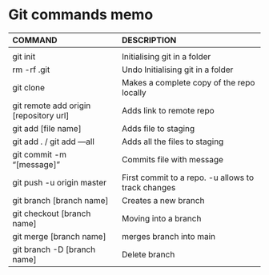 



# Git commands memo

| COMMAND                                         | DESCRIPTION                                             |
| :---------------------------------------------- | :------------------------------------------------------ |
|                                                 |                                                         |
| git init                                        | Initialising git in a folder                            |
| rm -rf .git                                     | Undo Initialising git in a folder                       |
| git clone                                       | Makes a complete copy of the repo locally               |
| git remote add origin [repository url]          | Adds link to remote repo                                |
| git add [file name]                             | Adds file to staging                                    |
| git add . / git add —all                        | Adds all the files to staging                           |
| git commit  -m “[message]”                      | Commits file with message                               |
| git  push -u origin master                      | First commit to a repo. -u allows to track changes      |
| git branch [branch name]                        | Creates a new branch                                    |
| git checkout [branch name]                      | Moving into a branch                                    |
| git merge [branch name]                         | merges branch into main                                 |
| git branch -D [branch name]                     | Delete branch                                           |
